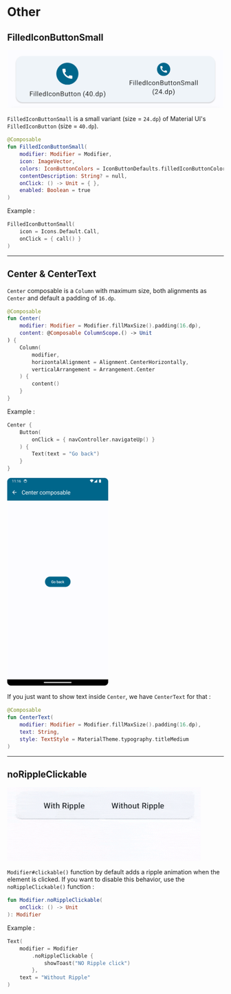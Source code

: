 # Other

## FilledIconButtonSmall

<img src="assets/FilledIconButtonSmall.png" title="" alt="" width="595">

`FilledIconButtonSmall` is a small variant (size = `24.dp`) of Material UI's `FilledIconButton` (size = `40.dp`).

```kotlin
@Composable
fun FilledIconButtonSmall(
    modifier: Modifier = Modifier,
    icon: ImageVector,
    colors: IconButtonColors = IconButtonDefaults.filledIconButtonColors(),
    contentDescription: String? = null,
    onClick: () -> Unit = { },
    enabled: Boolean = true
)
```

Example :

```kotlin
FilledIconButtonSmall(
    icon = Icons.Default.Call,
    onClick = { call() }
)
```

---

## Center & CenterText

`Center` composable is a `Column` with maximum size, both alignments as `Center` and default a padding of `16.dp`.

```kotlin
@Composable
fun Center(
    modifier: Modifier = Modifier.fillMaxSize().padding(16.dp),
    content: @Composable ColumnScope.() -> Unit
) {
    Column(
        modifier,
        horizontalAlignment = Alignment.CenterHorizontally,
        verticalArrangement = Arrangement.Center
    ) {
        content()
    }
}
```

Example :

```kotlin
Center {
    Button(
        onClick = { navController.navigateUp() }
    ) {
        Text(text = "Go back")
    }
}
```

<img title="" src="assets/CenterSample.png" alt="" width="235">

If you just want to show text inside `Center`, we have `CenterText` for that :

```kotlin
@Composable
fun CenterText(
    modifier: Modifier = Modifier.fillMaxSize().padding(16.dp),
    text: String,
    style: TextStyle = MaterialTheme.typography.titleMedium
)
```

---

## noRippleClickable

![](assets/NoRippleClickableSample.gif)

`Modifier#clickable()` function by default adds a ripple animation when the element is clicked. If you want to disable this behavior, use the `noRippleClickable()` function :

```kotlin
fun Modifier.noRippleClickable(
    onClick: () -> Unit
): Modifier
```

Example :

```kotlin
Text(
    modifier = Modifier
        .noRippleClickable {
            showToast("NO Ripple click")
        },
    text = "Without Ripple"
)
```
